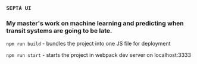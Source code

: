 ### `SEPTA UI`
### My master's work on machine learning and predicting when transit systems are going to be late.

`npm run build` - bundles the project into one JS file for deployment

`npm run start` - starts the project in webpack dev server on localhost:3333

